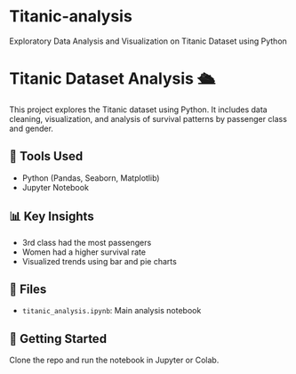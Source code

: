 # Titanic-analysis
Exploratory Data Analysis and Visualization on Titanic Dataset using Python
# Titanic Dataset Analysis 🛳️

This project explores the Titanic dataset using Python. It includes data cleaning, visualization, and analysis of survival patterns by passenger class and gender.

## 🔧 Tools Used
- Python (Pandas, Seaborn, Matplotlib)
- Jupyter Notebook

## 📊 Key Insights
- 3rd class had the most passengers
- Women had a higher survival rate
- Visualized trends using bar and pie charts

## 📁 Files
- `titanic_analysis.ipynb`: Main analysis notebook

## 🚀 Getting Started
Clone the repo and run the notebook in Jupyter or Colab.

